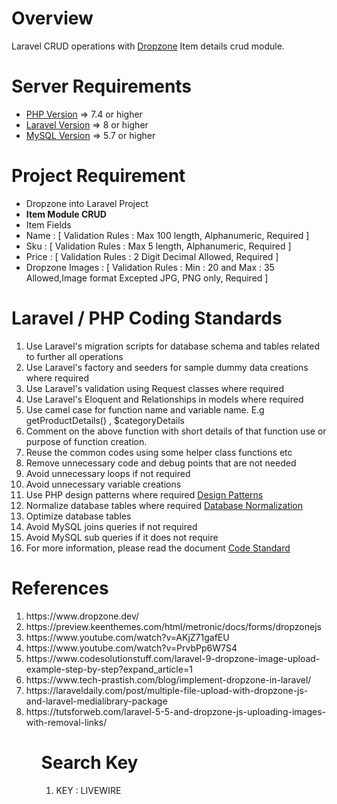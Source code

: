 # Overview
Laravel CRUD operations with <a href="https://docs.dropzone.dev/" target="_blank">Dropzone</a> Item details crud module.

Server Requirements
=====================================
<ul>
  <li><a href="https://www.php.net/" target="_blank">PHP Version</a> => 7.4 or higher</li>
  <li><a href="https://laravel.com/docs/master" target="_blank">Laravel Version</a> => 8 or higher</li>
  <li><a href="https://www.mysql.com/" target="_blank">MySQL Version</a> => 5.7 or higher</li>
</ul>

# Project Requirement
<ul>
  <li>Dropzone into Laravel Project </li>  
  <li><b>Item Module CRUD</b></li>
  <li>Item Fields</li>
  <li>Name : [ Validation Rules : Max 100 length, Alphanumeric, Required ] </li>
  <li>Sku : [ Validation Rules : Max 5 length, Alphanumeric, Required ]</li>
  <li>Price : [ Validation Rules : 2 Digit Decimal Allowed, Required ]</li>
  <li>Dropzone Images : [ Validation Rules : Min : 20 and Max : 35 Allowed,Image format Excepted JPG, PNG only, Required ]</li>
</ul>

# Laravel / PHP Coding Standards
<ol>
 <li>Use Laravel's migration scripts for database schema and tables related to further all operations</li>
 <li>Use Laravel's factory and seeders for sample dummy data creations where required</li>
 <li>Use Laravel's validation using Request classes where required</li>
 <li>Use Laravel's Eloquent and Relationships in models where required</li>
 <li>Use camel case for function name and variable name. E.g getProductDetails() , $categoryDetails </li>
 <li>Comment on the above function with short details of that function use or purpose of function creation. </li>
 <li>Reuse the common codes using some helper class functions etc</li>
 <li>Remove unnecessary code and debug points that are not needed</li>
 <li>Avoid unnecessary loops if not required</li>
 <li>Avoid unnecessary variable creations</li>
 <li>Use PHP design patterns where required <a href="https://refactoring.guru/design-patterns/php" target="_blank">Design Patterns</a></li>    <li>Normalize database tables where required <a href="https://www.guru99.com/database-normalization.html" target="_blank">Database Normalization</a></li>
 <li>Optimize database tables</li>
 <li>Avoid MySQL joins queries if not required</li>
 <li>Avoid MySQL sub queries if it does not require</li>
 <li>For more information, please read the document <a href="https://drive.google.com/drive/folders/1_nxEPw01QnVkVQfZ2WtXyeX7NcQ6ENdh" target='_blank'>Code Standard</a>
</ol>


# References
<ol>
 <li>https://www.dropzone.dev/</li>
 <li>https://preview.keenthemes.com/html/metronic/docs/forms/dropzonejs</li>
 <li>https://www.youtube.com/watch?v=AKjZ71gafEU</li>
 <li>https://www.youtube.com/watch?v=PrvbPp6W7S4</li>
 <li>https://www.codesolutionstuff.com/laravel-9-dropzone-image-upload-example-step-by-step?expand_article=1</li>
 <li>https://www.tech-prastish.com/blog/implement-dropzone-in-laravel/</li>
 <li>https://laraveldaily.com/post/multiple-file-upload-with-dropzone-js-and-laravel-medialibrary-package</li>
 <li>https://tutsforweb.com/laravel-5-5-and-dropzone-js-uploading-images-with-removal-links/</li>
<ol> 


# Search Key
<ol>
  <li>KEY : LIVEWIRE</li>
</ol>

